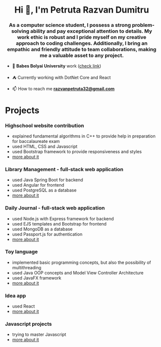 <h1 align="center">Hi 👋, I'm Petruta Razvan Dumitru</h1>
<h3 align="center">As a computer science student, I possess a strong problem-solving ability and pay exceptional attention to details. My work ethic is robust and I pride myself on my creative approach to coding challenges. Additionally, I bring an empathic and friendly attitude to team collaborations, making me a valuable asset to any project.</h3>

- 🌱 **Babes Bolyai University** work ([check link](https://github.com/razvanpetruta/UniversityProjects))

- ⛺ Currently working with DotNet Core and React

- 📫 How to reach me **razvanpetruta32@gmail.com**

# Projects

### Highschool website contribution
- explained fundamental algorithms in C++ to provide help in preparation for baccalaureate exam
- used HTML, CSS and Javascript
- used Bootstrap framework to provide responsiveness and styles
- [more about it](https://github.com/razvanpetruta/school_website)

### Library Management - full-stack web application
- used Java Spring Boot for backend
- used Angular for frontend
- used PostgreSQL as a database
- [more about it](https://github.com/razvanpetruta/UniversityProjects/blob/main/Year_2/Semester_4/Systems_For_Design_And_Implementation)

### Daily Journal - full-stack web application
- used Node.js with Express framework for backend
- used EJS templates and Bootstrap for frontend
- used MongoDB as a database
- used Passport.js for authentication
- [more about it](https://github.com/razvanpetruta/DailyJournal)

### Toy language
- implemented basic programming concepts, but also the possibility of multithreading
- used Java OOP concepts and Model View Controller Architecture
- used JavaFX framework
- [more about it](https://github.com/razvanpetruta/UniversityProjects/tree/main/Year_2/Semester_3/Advanced_Programming_Methods/ToyLanguageGUI)

### Idea app
- used React
- [more about it](https://github.com/razvanpetruta/idea_app_react)

### Javascript projects
- trying to master Javascript
- [more about it](https://github.com/razvanpetruta/javascript_projects)
